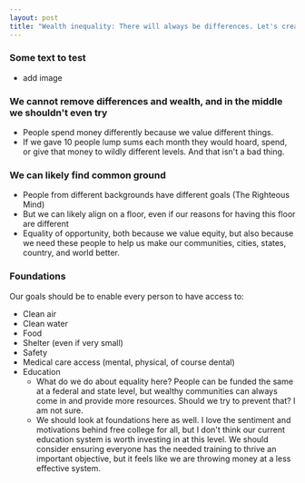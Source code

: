 ```yaml
---
layout: post
title: "Wealth inequality: There will always be differences. Let's create a floor, and maybe a ceiling."
---
```


### Some text to test

- add image

### We cannot remove differences and wealth, and in the middle we shouldn't even try

- People spend money differently because we value different things. 
- If we gave 10 people lump sums each month they would hoard, spend, or give that money to wildly different levels. And that isn't a bad thing. 

### We can likely find common ground

- People from different backgrounds have different goals (The Righteous Mind)
- But we can likely align on a floor, even if our reasons for having this floor are different
- Equality of opportunity, both because we value equity, but also because we need these people to help us make our communities, cities, states, country, and world better. 

### Foundations

Our goals should be to enable every person to have access to:

- Clean air
- Clean water
- Food
- Shelter (even if very small)
- Safety
- Medical care access (mental, physical, of course dental)
- Education
  - What do we do about equality here? People can be funded the same at a federal and state level, but wealthy communities can always come in and provide more resources. Should we try to prevent that? I am not sure. 
  - We should look at foundations here as well. I love the sentiment and motivations behind free college for all, but I don't think our current education system is worth investing in at this level. We should consider ensuring everyone has the needed training to thrive an important objective, but it feels like we are throwing money at a less effective system. 